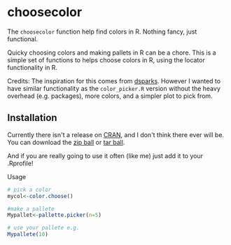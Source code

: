 choosecolor
==========

The `choosecolor` function help find colors in R. 
Nothing fancy, just functional.

Quicky choosing colors and making pallets in R can be a chore.
This is a simple set of functions to helps choose colors in R,
using the locator functionality in R.

Credits:
The inspiration for this comes from [dsparks](https://gist.github.com/dsparks/4021110).
However I wanted to have similar functionality as the `color_picker.R` 
version without the heavy overhead (e.g. packages), more colors,
and a simpler plot to pick from.

## Installation

Currently there isn't a release on [CRAN](http://cran.r-project.org/),
and I don't think there ever will be. You can 
download the [zip ball](https://github.com/MarcoDVisser/choosecolor/zipball/master) 
or [tar ball](https://github.com/MarcoDVisser/choosecolor/tarball/master).

And if you are really going to use it often (like me) just add it to 
your .Rprofile!
 
Usage

```r
# pick a color
mycol<-color.choose()

#make a pallete 
Mypallet<-pallette.picker(n=5) 

# use your pallete e.g.
Mypallete(10)
```
